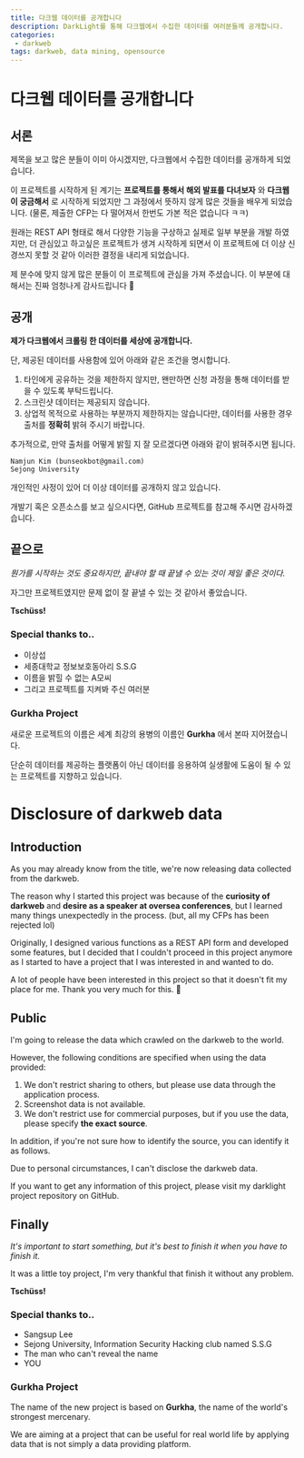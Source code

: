 ```yaml
---
title: 다크웹 데이터를 공개합니다
description: DarkLight를 통해 다크웹에서 수집한 데이터를 여러분들께 공개합니다.
categories:
 - darkweb
tags: darkweb, data mining, opensource
---
```

# 다크웹 데이터를 공개합니다
## 서론

제목을 보고 많은 분들이 이미 아시겠지만, 다크웹에서 수집한 데이터를 공개하게 되었습니다.

이 프로젝트를 시작하게 된 계기는 **프로젝트를 통해서 해외 발표를 다녀보자** 와 **다크웹이 궁금해서** 로 시작하게 되었지만 그 과정에서 뜻하지 않게 많은 것들을 배우게 되었습니다. (물론, 제출한 CFP는 다 떨어져서 한번도 가본 적은 없습니다 ㅋㅋ)

원래는 REST API 형태로 해서 다양한 기능을 구상하고 실제로 일부 부분을 개발 하였지만, 더 관심있고 하고싶은 프로젝트가 생겨 시작하게 되면서 이 프로젝트에 더 이상 신경쓰지 못할 것 같아 이러한 결정을 내리게 되었습니다.

제 분수에 맞지 않게 많은 분들이 이 프로젝트에 관심을 가져 주셨습니다. 이 부분에 대해서는 진짜 엄청나게 감사드립니다 :bow:



## 공개

**제가 다크웹에서 크롤링 한 데이터를 세상에 공개합니다.**

단, 제공된 데이터를 사용함에 있어 아래와 같은 조건을 명시합니다.

1. 타인에게 공유하는 것을 제한하지 않지만, 왠만하면 신청 과정을 통해 데이터를 받을 수 있도록 부탁드립니다.
2. 스크린샷 데이터는 제공되지 않습니다.
3. 상업적 목적으로 사용하는 부분까지 제한하지는 않습니다만, 데이터를 사용한 경우 출처를 **정확히** 밝혀 주시기 바랍니다.



추가적으로, 만약 출처를 어떻게 밝힐 지 잘 모르겠다면 아래와 같이 밝혀주시면 됩니다.

```
Namjun Kim (bunseokbot@gmail.com)
Sejong University
```

개인적인 사정이 있어 더 이상 데이터를 공개하지 않고 있습니다.

개발기 혹은 오픈소스를 보고 싶으시다면, GitHub 프로젝트를 참고해 주시면 감사하겠습니다.


## 끝으로

*뭔가를 시작하는 것도 중요하지만, 끝내야 할 때 끝낼 수 있는 것이 제일 좋은 것이다.*

자그만 프로젝트였지만 문제 없이 잘 끝낼 수 있는 것 같아서 좋았습니다.

**Tschüss!**



### Special thanks to..

* 이상섭
* 세종대학교 정보보호동아리 S.S.G
* 이름을 밝힐 수 없는 A모씨
* 그리고 프로젝트를 지켜봐 주신 여러분



### Gurkha Project

새로운 프로젝트의 이름은 세계 최강의 용병의 이름인 **Gurkha** 에서 본따 지어졌습니다.

단순히 데이터를 제공하는 플랫폼이 아닌 데이터를 응용하여 실생활에 도움이 될 수 있는 프로젝트를 지향하고 있습니다.





# Disclosure of darkweb data

## Introduction

As you may already know from the title, we're now releasing data collected from the darkweb.

The reason why I started this project was because of the **curiosity of darkweb** and **desire as a speaker at oversea conferences**, but I learned many things unexpectedly in the process. (but, all my CFPs has been rejected lol)

Originally, I designed various functions as a REST API form and developed some features, but I decided that I couldn't proceed in this project anymore as I started to have a project that I was interested in and wanted to do.

A lot of people have been interested in this project so that it doesn't fit my place for me. Thank you very much for this. 🙇



## Public

I'm going to release the data which crawled on the darkweb to the world.

However, the following conditions are specified when using the data provided:

1. We don't restrict sharing to others, but please use data through the application process.
2. Screenshot data is not available.
3. We don't restrict use for commercial purposes, but if you use the data, please specify **the exact source**.

In addition, if you're not sure how to identify the source, you can identify it as follows.

Due to personal circumstances, I can't disclose the darkweb data.

If you want to get any information of this project, please visit my darklight project repository on GitHub.

## Finally

*It's important to start something, but it's best to finish it when you have to finish it.*

It was a little toy project, I'm very thankful that finish it without any problem.

**Tschüss!**



### Special thanks to..

- Sangsup Lee
- Sejong University, Information Security Hacking club named S.S.G
- The man who can't reveal the name
- YOU



### Gurkha Project

The name of the new project is based on **Gurkha**, the name of the world's strongest mercenary.

We are aiming at a project that can be useful for real world life by applying data that is not simply a data providing platform.




